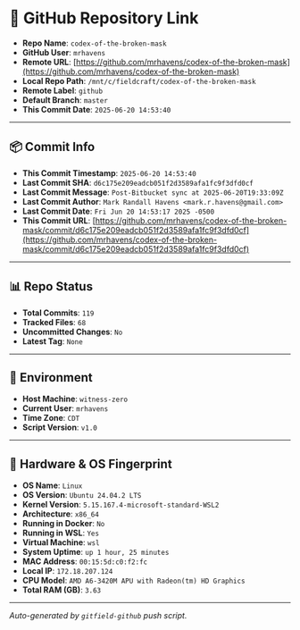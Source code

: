 # 🔗 GitHub Repository Link

- **Repo Name**: `codex-of-the-broken-mask`
- **GitHub User**: `mrhavens`
- **Remote URL**: [https://github.com/mrhavens/codex-of-the-broken-mask](https://github.com/mrhavens/codex-of-the-broken-mask)
- **Local Repo Path**: `/mnt/c/fieldcraft/codex-of-the-broken-mask`
- **Remote Label**: `github`
- **Default Branch**: `master`
- **This Commit Date**: `2025-06-20 14:53:40`

---

## 📦 Commit Info

- **This Commit Timestamp**: `2025-06-20 14:53:40`
- **Last Commit SHA**: `d6c175e209eadcb051f2d3589afa1fc9f3dfd0cf`
- **Last Commit Message**: `Post-Bitbucket sync at 2025-06-20T19:33:09Z`
- **Last Commit Author**: `Mark Randall Havens <mark.r.havens@gmail.com>`
- **Last Commit Date**: `Fri Jun 20 14:53:17 2025 -0500`
- **This Commit URL**: [https://github.com/mrhavens/codex-of-the-broken-mask/commit/d6c175e209eadcb051f2d3589afa1fc9f3dfd0cf](https://github.com/mrhavens/codex-of-the-broken-mask/commit/d6c175e209eadcb051f2d3589afa1fc9f3dfd0cf)

---

## 📊 Repo Status

- **Total Commits**: `119`
- **Tracked Files**: `68`
- **Uncommitted Changes**: `No`
- **Latest Tag**: `None`

---

## 🧭 Environment

- **Host Machine**: `witness-zero`
- **Current User**: `mrhavens`
- **Time Zone**: `CDT`
- **Script Version**: `v1.0`

---

## 🧬 Hardware & OS Fingerprint

- **OS Name**: `Linux`
- **OS Version**: `Ubuntu 24.04.2 LTS`
- **Kernel Version**: `5.15.167.4-microsoft-standard-WSL2`
- **Architecture**: `x86_64`
- **Running in Docker**: `No`
- **Running in WSL**: `Yes`
- **Virtual Machine**: `wsl`
- **System Uptime**: `up 1 hour, 25 minutes`
- **MAC Address**: `00:15:5d:c0:f2:fc`
- **Local IP**: `172.18.207.124`
- **CPU Model**: `AMD A6-3420M APU with Radeon(tm) HD Graphics`
- **Total RAM (GB)**: `3.63`

---

_Auto-generated by `gitfield-github` push script._

